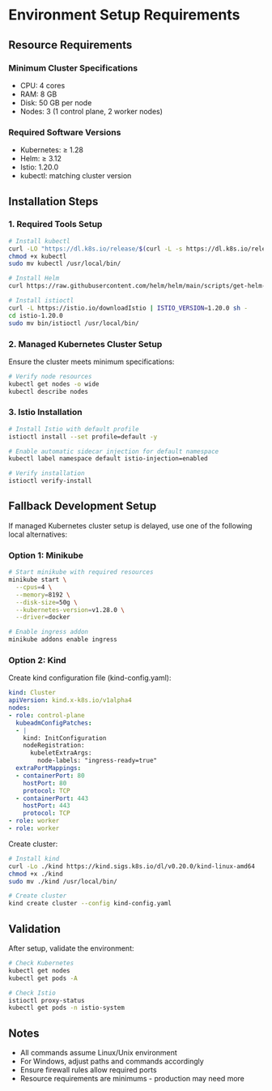 # Environment Setup Requirements

## Resource Requirements

### Minimum Cluster Specifications
- CPU: 4 cores
- RAM: 8 GB
- Disk: 50 GB per node
- Nodes: 3 (1 control plane, 2 worker nodes)

### Required Software Versions
- Kubernetes: ≥ 1.28
- Helm: ≥ 3.12
- Istio: 1.20.0
- kubectl: matching cluster version

## Installation Steps

### 1. Required Tools Setup

```bash
# Install kubectl
curl -LO "https://dl.k8s.io/release/$(curl -L -s https://dl.k8s.io/release/stable.txt)/bin/linux/amd64/kubectl"
chmod +x kubectl
sudo mv kubectl /usr/local/bin/

# Install Helm
curl https://raw.githubusercontent.com/helm/helm/main/scripts/get-helm-3 | bash

# Install istioctl
curl -L https://istio.io/downloadIstio | ISTIO_VERSION=1.20.0 sh -
cd istio-1.20.0
sudo mv bin/istioctl /usr/local/bin/
```

### 2. Managed Kubernetes Cluster Setup

Ensure the cluster meets minimum specifications:
```bash
# Verify node resources
kubectl get nodes -o wide
kubectl describe nodes
```

### 3. Istio Installation

```bash
# Install Istio with default profile
istioctl install --set profile=default -y

# Enable automatic sidecar injection for default namespace
kubectl label namespace default istio-injection=enabled

# Verify installation
istioctl verify-install
```

## Fallback Development Setup

If managed Kubernetes cluster setup is delayed, use one of the following local alternatives:

### Option 1: Minikube

```bash
# Start minikube with required resources
minikube start \
  --cpus=4 \
  --memory=8192 \
  --disk-size=50g \
  --kubernetes-version=v1.28.0 \
  --driver=docker

# Enable ingress addon
minikube addons enable ingress
```

### Option 2: Kind

Create kind configuration file (kind-config.yaml):
```yaml
kind: Cluster
apiVersion: kind.x-k8s.io/v1alpha4
nodes:
- role: control-plane
  kubeadmConfigPatches:
  - |
    kind: InitConfiguration
    nodeRegistration:
      kubeletExtraArgs:
        node-labels: "ingress-ready=true"
  extraPortMappings:
  - containerPort: 80
    hostPort: 80
    protocol: TCP
  - containerPort: 443
    hostPort: 443
    protocol: TCP
- role: worker
- role: worker
```

Create cluster:
```bash
# Install kind
curl -Lo ./kind https://kind.sigs.k8s.io/dl/v0.20.0/kind-linux-amd64
chmod +x ./kind
sudo mv ./kind /usr/local/bin/

# Create cluster
kind create cluster --config kind-config.yaml
```

## Validation

After setup, validate the environment:

```bash
# Check Kubernetes
kubectl get nodes
kubectl get pods -A

# Check Istio
istioctl proxy-status
kubectl get pods -n istio-system
```

## Notes
- All commands assume Linux/Unix environment
- For Windows, adjust paths and commands accordingly
- Ensure firewall rules allow required ports
- Resource requirements are minimums - production may need more
